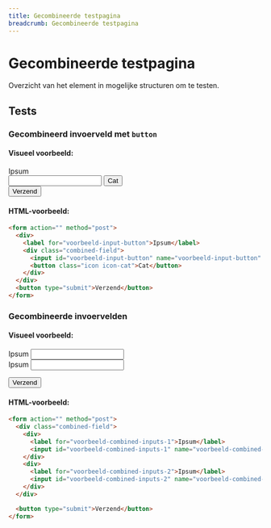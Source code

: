 ```yaml
---
title: Gecombineerde testpagina
breadcrumb: Gecombineerde testpagina
---
```


<h1 id="introduction">Gecombineerde testpagina</h1>

Overzicht van het element in mogelijke structuren om te testen.

<h2 id="tests">Tests</h2>

### Gecombineerd invoerveld met `button`

#### Visueel voorbeeld:

<form action="" method="post">
  <div>
    <label for="voorbeeld-input-button">Ipsum</label>
    <div class="combined-field">
      <input id="voorbeeld-input-button" name="voorbeeld-input-button" type="text" />
      <button class="icon icon-cat">Cat</button>
    </div>
  </div>
  <button type="submit">Verzend</button>
</form>

#### HTML-voorbeeld:

```html
<form action="" method="post">
  <div>
    <label for="voorbeeld-input-button">Ipsum</label>
    <div class="combined-field">
      <input id="voorbeeld-input-button" name="voorbeeld-input-button" type="text">
      <button class="icon icon-cat">Cat</button>
    </div>
  </div>
  <button type="submit">Verzend</button>
</form>
```

### Gecombineerde invoervelden

#### Visueel voorbeeld:

<form action="" method="post">
  <div class="combined-field">
    <div>
      <label for="voorbeeld-combined-inputs-1">Ipsum</label>
      <input
        id="voorbeeld-combined-inputs-1"
        name="voorbeeld-combined-inputs-1"
        type="text"
      />
    </div>
    <div>
      <label for="voorbeeld-combined-inputs-2">Ipsum</label>
      <input
        id="voorbeeld-combined-inputs-2"
        name="voorbeeld-combined-inputs-2"
        type="text"
      />
    </div>
  </div>

  <button type="submit">Verzend</button>
</form>

#### HTML-voorbeeld:

```html
<form action="" method="post">
  <div class="combined-field">
    <div>
      <label for="voorbeeld-combined-inputs-1">Ipsum</label>
      <input id="voorbeeld-combined-inputs-1" name="voorbeeld-combined-inputs-1" type="text">
    </div>
    <div>
      <label for="voorbeeld-combined-inputs-2">Ipsum</label>
      <input id="voorbeeld-combined-inputs-2" name="voorbeeld-combined-inputs-2" type="text">
    </div>
  </div>

  <button type="submit">Verzend</button>
</form>
```
